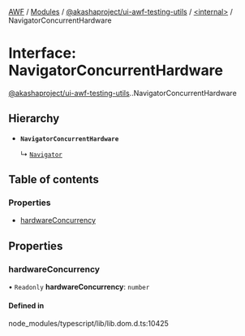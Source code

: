 [AWF](../README.md) / [Modules](../modules.md) / [@akashaproject/ui-awf-testing-utils](../modules/akashaproject_ui_awf_testing_utils.md) / [<internal\>](../modules/akashaproject_ui_awf_testing_utils._internal_.md) / NavigatorConcurrentHardware

# Interface: NavigatorConcurrentHardware

[@akashaproject/ui-awf-testing-utils](../modules/akashaproject_ui_awf_testing_utils.md).[<internal>](../modules/akashaproject_ui_awf_testing_utils._internal_.md).NavigatorConcurrentHardware

## Hierarchy

- **`NavigatorConcurrentHardware`**

  ↳ [`Navigator`](akashaproject_ui_awf_testing_utils._internal_.Navigator.md)

## Table of contents

### Properties

- [hardwareConcurrency](akashaproject_ui_awf_testing_utils._internal_.NavigatorConcurrentHardware.md#hardwareconcurrency)

## Properties

### hardwareConcurrency

• `Readonly` **hardwareConcurrency**: `number`

#### Defined in

node_modules/typescript/lib/lib.dom.d.ts:10425
